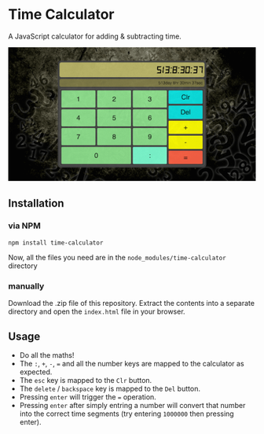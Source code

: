 # Time Calculator
A JavaScript calculator for adding & subtracting time.

![screenshot of Time Calculator](https://raw.githubusercontent.com/qodesmith/time-calculator/master/calc-screenshot.png)

## Installation

### via NPM

```
npm install time-calculator
```

Now, all the files you need are in the `node_modules/time-calculator` directory

### manually

Download the .zip file of this repository. Extract the contents into a separate directory and open the `index.html` file in your browser.


## Usage

* Do all the maths!
* The `:`, `+`, `-`, `=` and all the number keys are mapped to the calculator as expected.
* The `esc` key is mapped to the `Clr` button.
* The `delete` / `backspace` key is mapped to the `Del` button.
* Pressing `enter` will trigger the `=` operation.
* Pressing `enter` after simply entring a number will convert that number into the correct time segments (try entering `1000000` then pressing enter).